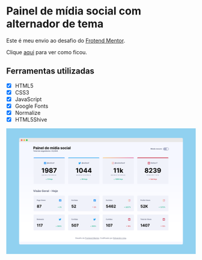 # Painel de mídia social com alternador de tema

Este é meu envio ao desafio do [Frotend Mentor](https://www.frontendmentor.io/profile/EdivandroLima).

Clique [aqui]() para ver como ficou.

## Ferramentas utilizadas
- [x] HTML5
- [x] CSS3
- [x] JavaScript
- [x] Google Fonts
- [x] Normalize
- [x] HTML5Shive

![Preview](./design/preview-final.png)